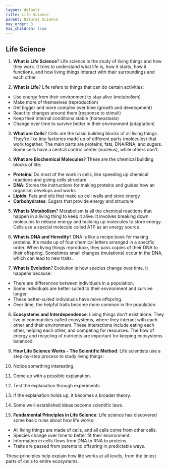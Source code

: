 ```yaml
---
layout: default
title: Life Science
parent: Natural Science
nav_order: 3
has_children: true
---
```


## Life Science

1. **What is Life Science**? Life science is the study of living things and how they work. It tries to understand what life is, how it starts, how it functions, and how living things interact with their surroundings and each other.

2. **What is Life**? Life refers to things that can do certain activities:
- Use energy from their environment to stay alive (metabolism)
- Make more of themselves (reproduction)
- Get bigger and more complex over time (growth and development)
- React to changes around them (response to stimuli)
- Keep their internal conditions stable (homeostasis)
- Change over time to survive better in their environment (adaptation)

3. **What are Cells**? Cells are the basic building blocks of all living things. They're like tiny factories made up of different parts (molecules) that work together. The main parts are proteins, fats, DNA/RNA, and sugars. Some cells have a central control center (nucleus), while others don't.

4. **What are Biochemical Molecules**? These are the chemical building blocks of life:
- **Proteins**: Do most of the work in cells, like speeding up chemical reactions and giving cells structure
- **DNA**: Stores the instructions for making proteins and guides how an organism develops and works
- **Lipids**: Fats and oils that make up cell walls and store energy
- **Carbohydrates**: Sugars that provide energy and structure

5. **What is Metabolism**? Metabolism is all the chemical reactions that happen in a living thing to keep it alive. It involves breaking down molecules to release energy and building up molecules to store energy. Cells use a special molecule called ATP as an energy source.

6. **What is DNA and Heredity**? DNA is like a recipe book for making proteins. It's made up of four chemical letters arranged in a specific order. When living things reproduce, they pass copies of their DNA to their offspring. Sometimes small changes (mutations) occur in the DNA, which can lead to new traits.

7. **What is Evolution**? Evolution is how species change over time. It happens because:
- There are differences between individuals in a population.
- Some individuals are better suited to their environment and survive longer.
- These better-suited individuals have more offspring.
- Over time, the helpful traits become more common in the population.

8. **Ecosystems and Interdependence**: Living things don't exist alone. They live in communities called ecosystems, where they interact with each other and their environment. These interactions include eating each other, helping each other, and competing for resources. The flow of energy and recycling of nutrients are important for keeping ecosystems balanced.

9. **How Life Science Works - The Scientific Method**: Life scientists use a step-by-step process to study living things:
1. Notice something interesting.
2. Come up with a possible explanation.
3. Test the explanation through experiments.
4. If the explanation holds up, it becomes a broader theory.
5. Some well-established ideas become scientific laws.

10. **Fundamental Principles in Life Science**: Life science has discovered some basic rules about how life works:
- All living things are made of cells, and all cells come from other cells.
- Species change over time to better fit their environment.
- Information in cells flows from DNA to RNA to proteins.
- Traits are passed from parents to offspring in predictable ways.

These principles help explain how life works at all levels, from the tiniest parts of cells to entire ecosystems.
